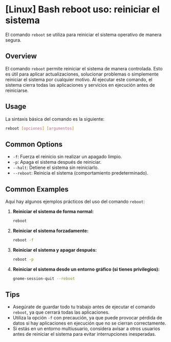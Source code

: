 # [Linux] Bash reboot uso: reiniciar el sistema

El comando `reboot` se utiliza para reiniciar el sistema operativo de manera segura.

## Overview
El comando `reboot` permite reiniciar el sistema de manera controlada. Esto es útil para aplicar actualizaciones, solucionar problemas o simplemente reiniciar el sistema por cualquier motivo. Al ejecutar este comando, el sistema cierra todas las aplicaciones y servicios en ejecución antes de reiniciarse.

## Usage
La sintaxis básica del comando es la siguiente:

```bash
reboot [opciones] [argumentos]
```

## Common Options
- `-f`: Fuerza el reinicio sin realizar un apagado limpio.
- `-p`: Apaga el sistema después de reiniciar.
- `--halt`: Detiene el sistema sin reiniciarlo.
- `--reboot`: Reinicia el sistema (comportamiento predeterminado).

## Common Examples
Aquí hay algunos ejemplos prácticos del uso del comando `reboot`:

1. **Reiniciar el sistema de forma normal:**
   ```bash
   reboot
   ```

2. **Reiniciar el sistema forzadamente:**
   ```bash
   reboot -f
   ```

3. **Reiniciar el sistema y apagar después:**
   ```bash
   reboot -p
   ```

4. **Reiniciar el sistema desde un entorno gráfico (si tienes privilegios):**
   ```bash
   gnome-session-quit --reboot
   ```

## Tips
- Asegúrate de guardar todo tu trabajo antes de ejecutar el comando `reboot`, ya que cerrará todas las aplicaciones.
- Utiliza la opción `-f` con precaución, ya que puede provocar pérdida de datos si hay aplicaciones en ejecución que no se cierran correctamente.
- Si estás en un entorno multiusuario, considera avisar a otros usuarios antes de reiniciar el sistema para evitar interrupciones inesperadas.